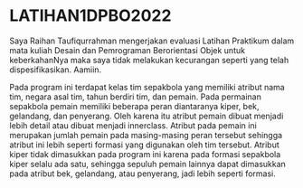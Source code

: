 # LATIHAN1DPBO2022

Saya Raihan Taufiqurrahman mengerjakan evaluasi Latihan Praktikum dalam mata kuliah Desain dan Pemrograman Berorientasi Objek untuk keberkahanNya maka saya tidak melakukan kecurangan seperti yang telah dispesifikasikan. Aamiin.

Pada program ini terdapat kelas tim sepakbola yang memiliki atribut nama tim, negara asal tim, tahun berdiri tim, dan pemain. Pada permainan sepakbola pemain memiliki beberapa peran diantaranya kiper, bek, gelandang, dan penyerang. Oleh karena itu atribut pemain dibuat menjadi lebih detail atau dibuat menjadi innerclass. Atribut pada pemain ini merupakan jumlah pemain pada masing-masing peran tersebut sehingga atribut ini lebih seperti formasi yang digunakan oleh tim tersebut. Atribut kiper tidak dimasukkan pada program ini karena pada formasi sepakbola kiper selalu ada satu, sehingga sepuluh pemain lainnya dapat dimasukkan pada atribut bek, gelandang, atau penyerang, jadi lebih seperti formasi.
